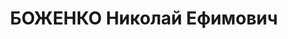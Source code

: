 ---
title: БОЖЕНКО Николай Ефимович
description: '1910 г.р., г. Таганрог, русский, исключен из ВКП(б) в связи с арестом,
  образование среднее, зам. зав. финотделом горфо. Проживал: г.Сочи. Арестован 23.01.1937г.
  Предъявленное обвинение: "ст. 58/1/8 УК РСФСР". Военной коллегией ВС СССР 13.06.1937
  г. назначена ВМН с конфискацией имущества. Приговор приведен в исполнение 13.06.1937
  г. Реабилитирован Военной коллегией ВС СССР 04.07.1957 г. за отсутствием состава
  преступления.'
---